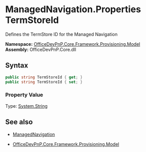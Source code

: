 # ManagedNavigation.Properties TermStoreId
Defines the TermStore ID for the Managed Navigation  

**Namespace:** [OfficeDevPnP.Core.Framework.Provisioning.Model](OfficeDevPnP.Core.Framework.Provisioning.Model.md)  
**Assembly:** OfficeDevPnP.Core.dll  
## Syntax
```C#
public string TermStoreId { get; }
public string TermStoreId { set; }
```

### Property Value
Type: [System.String](System.String.md) 

## See also
- [ManagedNavigation](ManagedNavigation.md) 

- [OfficeDevPnP.Core.Framework.Provisioning.Model](OfficeDevPnP.Core.Framework.Provisioning.Model.md)
